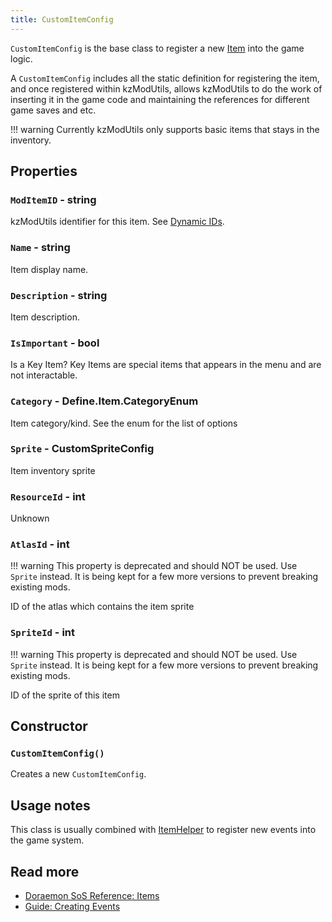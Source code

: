 ```yaml
---
title: CustomItemConfig
---
```


`CustomItemConfig` is the base class to register a new [Item](../../DoraemonSoS-Reference/Items.md) into the game logic.

A `CustomItemConfig` includes all the static definition for registering the item,
and once registered within kzModUtils, allows kzModUtils to do the work of inserting
it in the game code and maintaining the references for different game saves and etc.

!!! warning
	Currently kzModUtils only supports basic items that stays in the inventory.


## Properties

### `ModItemID` - string
kzModUtils identifier for this item.
See [Dynamic IDs](../../kzModUtils-Guide/Basics/Dynamic-IDs.md).

### `Name` - string
Item display name.

### `Description` - string
Item description.

### `IsImportant` - bool
Is a Key Item? Key Items are special items that appears in the menu
and are not interactable.

### `Category` - Define.Item.CategoryEnum
Item category/kind. See the enum for the list of options

### `Sprite` - CustomSpriteConfig
Item inventory sprite

### `ResourceId` - int
Unknown

### `AtlasId` - int
!!! warning
	This property is deprecated and should NOT be used. Use `Sprite` instead.
	It is being kept for a few more versions to prevent breaking existing mods.

ID of the atlas which contains the item sprite

### `SpriteId` - int
!!! warning
	This property is deprecated and should NOT be used. Use `Sprite` instead.
	It is being kept for a few more versions to prevent breaking existing mods.

ID of the sprite of this item


## Constructor

### `CustomItemConfig()`
Creates a new `CustomItemConfig`.


## Usage notes
This class is usually combined with [ItemHelper](./ItemHelper.md)
to register new events into the game system.


## Read more
- [Doraemon SoS Reference: Items](../../DoraemonSoS-Reference/Items.md.md)
- [Guide: Creating Events](../../kzModUtils-Guide/Customizing/Creating-Items.md)

